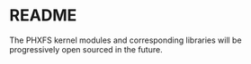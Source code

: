 # README

The PHXFS kernel modules and corresponding libraries will be progressively open sourced in the future.